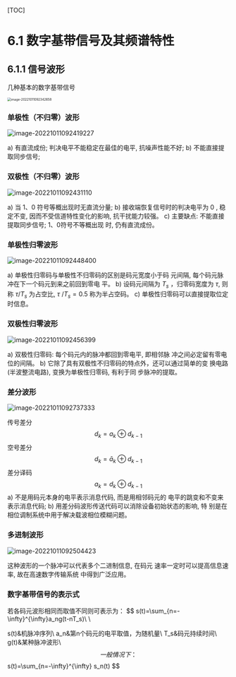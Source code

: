 [TOC]

# 6.1 数字基带信号及其频谱特性

## 6.1.1 信号波形

几种基本的数字基带信号

<img src="https://mypic-1312707183.cos.ap-nanjing.myqcloud.com/image-20221011092342658.png" alt="image-20221011092342658" style="zoom:50%;" />

### 单极性（不归零）波形

![image-20221011092419227](https://mypic-1312707183.cos.ap-nanjing.myqcloud.com/image-20221011092419227.png)

a) 有直流成份; 判决电平不能稳定在最佳的电平, 抗噪声性能不好;
b) 不能直接提取同步信号;

### 双极性（不归零）波形

![image-20221011092431110](https://mypic-1312707183.cos.ap-nanjing.myqcloud.com/image-20221011092431110.png)

a) 当 $1 、 0$ 符号等概出现时无直流分量;
b) 接收端恢复信号时的判决电平为 0 , 稳定不变, 因而不受信道特性变化的影响, 抗干扰能力较强。
c) 主要缺点: 不能直接提取同步信号; 1、0符号不等概出现 时, 仍有直流成份。

### 单极性归零波形

![image-20221011092448400](https://mypic-1312707183.cos.ap-nanjing.myqcloud.com/image-20221011092448400.png)

a) 单极性归零码与单极性不归零码的区别是码元宽度小于码 元间隔, 每个码元脉冲在下一个码元到来之前回到零电 平。
b) 设码元间隔为 $T_s$ ，归零码宽度为 $\tau$, 则称 $\tau / T_s$ 为占空比, $\tau$ $/ T_s=0.5$ 称为半占空码。
c) 单极性归零码可以直接提取位定时信息。

### 双极性归零波形

![image-20221011092456399](https://mypic-1312707183.cos.ap-nanjing.myqcloud.com/image-20221011092456399.png)

a) 双极性归零码: 每个码元内的脉冲都回到零电平, 即相邻脉 冲之间必定留有零电位的间隔。
b) 它除了具有双极性不归零码的特点外，还可以通过简单的变 换电路 (半波整流电路), 变换为单极性归零码, 有利于同 步脉冲的提取。

### 差分波形

![image-20221011092737333](https://mypic-1312707183.cos.ap-nanjing.myqcloud.com/image-20221011092737333.png)

传号差分
$$
d_k=a_k \oplus d_{k-1}
$$
空号差分
$$
d_k=\bar{a}_k \oplus d_{k-1}
$$
差分译码
$$
a_k=d_k \oplus d_{k-1}
$$
a) 不是用码元本身的电平表示消息代码, 而是用相邻码元的 电平的跳变和不变来表示消息代码;
b) 用差分码波形传送代码可以消除设备初始状态的影响, 特 别是在相位调制系统中用于解决载波相位模糊问题。

### 多进制波形

![image-20221011092504423](https://mypic-1312707183.cos.ap-nanjing.myqcloud.com/image-20221011092504423.png)

这种波形的一个脉冲可以代表多个二进制信息, 在码元 速率一定时可以提高信息速率, 故在高速数字传输系统 中得到广泛应用。

### 数字基带信号的表示式

若各码元波形相同而取值不同则可表示为：
$$
s(t)=\sum_{n=-\infty}^{\infty}a_ng(t-nT_s)\\
\\

s(t)&机脉冲序列\\
a_n&第n个码元的电平取值，为随机量\\
T_s&码元持续时间\\
g(t)&某种脉冲波形\\
$$
一般情况下：
$$
s(t)=\sum_{n=-\infty}^{\infty} s_n(t)
$$
